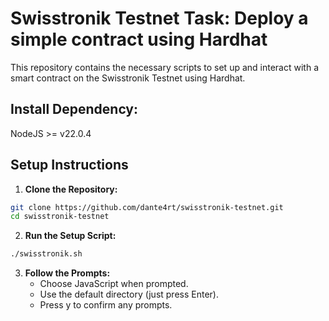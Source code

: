 # Swisstronik Testnet Task: Deploy a simple contract using Hardhat

This repository contains the necessary scripts to set up and interact with a smart contract on the Swisstronik Testnet using Hardhat.

## Install Dependency:

NodeJS >= v22.0.4

## Setup Instructions

1. **Clone the Repository:**
```sh
git clone https://github.com/dante4rt/swisstronik-testnet.git
cd swisstronik-testnet
```

2. **Run the Setup Script:**
```sh
./swisstronik.sh
```

3. **Follow the Prompts:**
    * Choose JavaScript when prompted.
    * Use the default directory (just press Enter).
    * Press y to confirm any prompts.